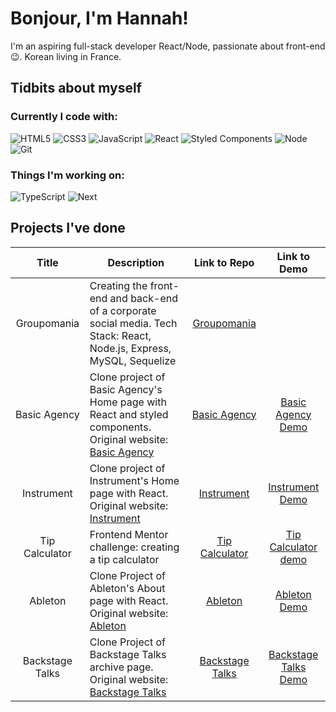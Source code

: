 # Bonjour, I'm Hannah!

I'm an aspiring full-stack developer React/Node, passionate about front-end 😉. Korean living in France.

## Tidbits about myself

### Currently I code with: 
![HTML5](https://img.shields.io/badge/-HTML5-F05032?style=for-the-badge&logo=html5&logoColor=ffffff) ![CSS3](https://img.shields.io/badge/-CSS3-007ACC?style=for-the-badge&logo=css3) ![JavaScript](https://img.shields.io/badge/-JavaScript-%23F7DF1C?style=for-the-badge&logo=javascript&logoColor=000000&labelColor=%23FFCE5A&color=%23FFCE5A) ![React](https://img.shields.io/badge/-React-222222?style=for-the-badge&logo=react) ![Styled Components](https://img.shields.io/badge/-StyledComponents-545454?style=for-the-badge&logo=styledcomponents) ![Node](https://img.shields.io/badge/-Nodejs-43853d?style=for-the-badge&logo=Node.js&logoColor=white) ![Git](https://img.shields.io/badge/-Git-F05032?style=for-the-badge&logo=git&logoColor=ffffff)

### Things I'm working on:
![TypeScript](https://img.shields.io/badge/-TypeScript-007ACC?style=for-the-badge&logo=typescript&logoColor=white) ![Next](https://img.shields.io/badge/-Nextjs-e2e2e2?style=for-the-badge&logo=next.js&logoColor=000000)

## Projects I've done

|  Title | Description  | Link to Repo  | Link to Demo |
| :------------: | ------------ | :------------: | :------------: |
|  Groupomania | Creating the front-end and back-end of a corporate social media. Tech Stack: React, Node.js, Express, MySQL, Sequelize | [Groupomania](https://github.com/hannah-ganne/P7-Groupomania)  | |
|  Basic Agency | Clone project of Basic Agency's Home page with React and styled components. Original website: [Basic Agency](https://www.basicagency.com/) | [Basic Agency](https://github.com/hannah-ganne/basic-agency-clone)  | [Basic Agency Demo](https://hannah-ganne.github.io/basic-agency-clone/) |
|  Instrument | Clone project of Instrument's Home page with React. Original website: [Instrument](https://www.instrument.com/) | [Instrument](https://github.com/hannah-ganne/instrument-clone)  | [Instrument Demo](https://hannah-ganne.github.io/instrument-clone/) |
| Tip Calculator | Frontend Mentor challenge: creating a tip calculator | [Tip Calculator](https://github.com/hannah-ganne/tip-calculator) | [Tip Calculator demo](https://hannah-ganne.github.io/tip-calculator/)|
| Ableton | Clone Project of Ableton's About page with React. Original website: [Ableton](https://www.ableton.com/en/about/) | [Ableton](https://github.com/hannah-ganne/ableton-clone)  | [Ableton Demo](https://hannah-ganne.github.io/ableton-clone/) |
| Backstage Talks | Clone Project of Backstage Talks archive page. Original website: [Backstage Talks](https://backstagetalks.com/)| [Backstage Talks](https://github.com/hannah-ganne/backstage-talks-clone)| [Backstage Talks Demo](https://hannah-ganne.github.io/backstage-talks-clone/) |




